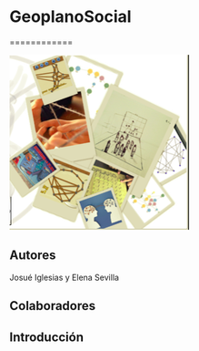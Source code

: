 # GeoplanoSocial
============

![GeoplanoSocial](header.png)

Autores
------------
 Josué Iglesias y Elena Sevilla
 
Colaboradores
------------


Introducción
------------


